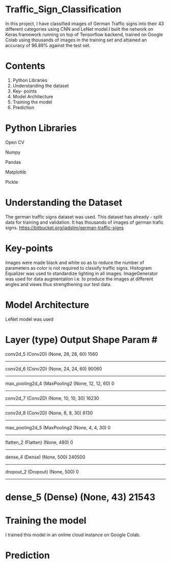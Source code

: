 # Traffic_Sign_Classification

In this project, I have classified images of German Traffic signs into their 43 different categories using CNN and LeNet model.I built the network on Keras framework running on top of Tensorflow backend, trained on Google Colab using thousands of images in the training set and attained an accuracy of 96.89% against the test set.


# Contents
1. Python Libraries
2. Understanding the dataset
3. Key- points
4. Model Architecture 
5. Training the model
6. Prediction

#  Python Libraries
Open CV

Numpy

Pandas

Matplotlib

Pickle

# Understanding the Dataset
The german traffic signs dataset was used. This dataset has already - split data for training and validation. It has thousands of images of german trafic signs.
https://bitbucket.org/jadslim/german-traffic-signs

# Key-points
Images were made black and white so as to reduce the number of parameters as color is not required to classify traffic signs. 
Histogram Equalizer was used to standardize lighting in all images.
ImageGenerator was used for data augmentation i.e. to produce the images at different angles and views thus strengthening our test data.

# Model Architecture
LeNet model was used

Layer (type)                 Output Shape              Param #   
=================================================================
conv2d_5 (Conv2D)            (None, 28, 28, 60)        1560      
_________________________________________________________________
conv2d_6 (Conv2D)            (None, 24, 24, 60)        90060     
_________________________________________________________________
max_pooling2d_4 (MaxPooling2 (None, 12, 12, 60)        0         
_________________________________________________________________
conv2d_7 (Conv2D)            (None, 10, 10, 30)        16230     
_________________________________________________________________
conv2d_8 (Conv2D)            (None, 8, 8, 30)          8130      
_________________________________________________________________
max_pooling2d_5 (MaxPooling2 (None, 4, 4, 30)          0         
_________________________________________________________________
flatten_2 (Flatten)          (None, 480)               0         
_________________________________________________________________
dense_4 (Dense)              (None, 500)               240500    
_________________________________________________________________
dropout_2 (Dropout)          (None, 500)               0         
_________________________________________________________________
dense_5 (Dense)              (None, 43)                21543     
=================================================================


# Training the model
I trained this model in an online cloud instance on Google Colab.

# Prediction
